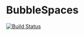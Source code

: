 # BubbleSpaces

[![Build Status](https://github.com/dhtantoy/BubbleSpaces.jl/actions/workflows/CI.yml/badge.svg?branch=main)](https://github.com/dhtantoy/BubbleSpaces.jl/actions/workflows/CI.yml?query=branch%3Amain)
